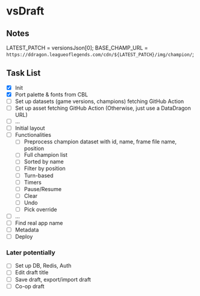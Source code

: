 # vsDraft

## Notes

LATEST_PATCH = versionsJson[0];
BASE_CHAMP_URL = `https://ddragon.leagueoflegends.com/cdn/${LATEST_PATCH}/img/champion/`;

## Task List

- [x] Init
- [x] Port palette & fonts from CBL
- [ ] Set up datasets (game versions, champions) fetching GitHub Action
- [ ] Set up asset fetching GitHub Action (Otherwise, just use a DataDragon URL)
- [ ] ...
- [ ] Initial layout
- [ ] Functionalities
  - [ ] Preprocess champion dataset with id, name, frame file name, position
  - [ ] Full champion list
  - [ ] Sorted by name
  - [ ] Filter by position
  - [ ] Turn-based
  - [ ] Timers
  - [ ] Pause/Resume
  - [ ] Clear
  - [ ] Undo
  - [ ] Pick override
- [ ] ...
- [ ] Find real app name
- [ ] Metadata
- [ ] Deploy

### Later potentially

- [ ] Set up DB, Redis, Auth
- [ ] Edit draft title
- [ ] Save draft, export/import draft
- [ ] Co-op draft
